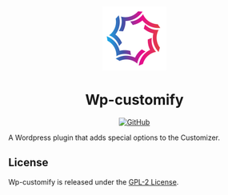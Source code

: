 <p align="center">
  <img src="./assets/logo.png" alt="wp-customify logo" width="128" height="128">
  <h1 align="center">Wp-customify</h1>
</p>
<p align="center">
    <a aria-label="License" href="https://github.com/UrijHoruzij/wp-customify/blob/master/LICENSE">
      <img alt="GitHub" src="https://img.shields.io/github/license/UrijHoruzij/wp-customify?color=f75664">
    </a>
  </p>

A Wordpress plugin that adds special options to the Customizer.

## License

Wp-customify is released under the [GPL-2 License](https://github.com/UrijHoruzij/wp-customify/blob/master/LICENSE).
